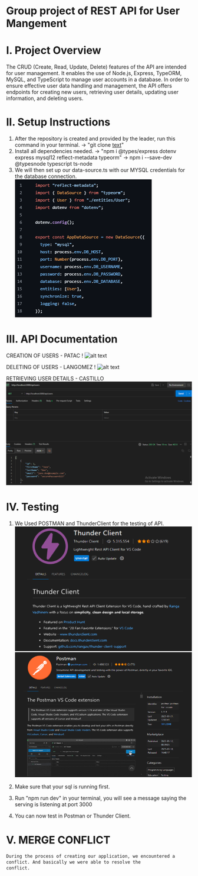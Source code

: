 # Group project of REST API for User Mangement

# I. Project Overview
The CRUD (Create, Read, Update, Delete) features of the API are intended for user management. It enables the use of Node.js, Express, TypeORM, MySQL, and TypeScript to manage user accounts in a database. In order to ensure effective user data handling and management, the API offers endpoints for creating new users, retrieving user details, updating user information, and deleting users.

# II. Setup Instructions

1. After the repository is created and provided by the leader, run this command in your terminal.
    -> "git clone [text](https://github.com/Rodriguez1718/user-management-api)"
2. Install all dependencies needed.
    -> "npm i @types/express dotenv express mysql12 reflect-metadata typeorm"
    -> npm i --save-dev @typesnode typescript ts-node
3. We will then set up our data-source.ts with our MYSQL credentials for the database connection.
    ![alt text](image1.png)

# III. API Documentation

CREATION OF USERS - PATAC
    ! ![alt text]()

DELETING OF USERS - LANGOMEZ
    ! ![alt text]()

RETRIEVING USER DETAILS - CASTILLO
     ![alt text](get-user.png)

# IV. Testing

1. We Used POSTMAN and ThunderClient for the testing of API.
     ![alt text](api.png)
     ![alt text](api1.png)

2. Make sure that your sql is running first.

3. Run "npm run dev" in your terminal, you will see a message saying the serving is listening at port 3000

4. You can now test in Postman or Thunder Client.

# V. MERGE CONFLICT 

    During the process of creating our application, we encountered a conflict. And basically we were able to resolve the 
    conflict.

